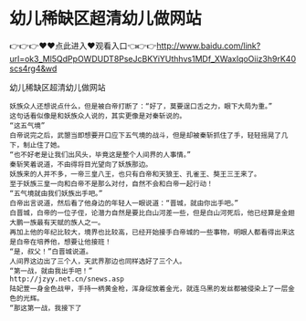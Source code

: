 # 幼儿稀缺区超清幼儿做网站

👉👉👉♥♥点此进入♥观看入口👈👉👉http://www.baidu.com/link?url=ok3_Ml5QdPpOWDUDT8PseJcBKYiYUthhvs1MDf_XWaxIqoOiiz3h9rK40scs4rg4&wd

幼儿稀缺区超清幼儿做网站

    妖族众人还想说点什么，但是被白帝打断了：“好了，莫要逞口舌之力，眼下大局为重。”
    这句话看似像是和妖族众人说的，其实更像是对秦斩说的。
    “这五气境”
    白帝说完之后，武曌当即想要开口应下五气境的战斗，但是却被秦斩抓住了手，轻轻摇晃了几下，制止住了她。
    “也不好老是让我们出风头，毕竟这是整个人间界的人事情。”
    秦斩笑着说道，不由得将目光望向了妖族那边。
    妖族来的人并不多，一帝三皇八王，也只有白帝和天狼王、孔雀王、獒王三王来了。
    至于妖族三皇一向和白帝不是那么对付，自然不会和白帝一起行动！
    “五气境就由我们妖族出手吧。”
    白帝出言说道，然后看了他身边的年轻人一眼说道：“晋城，就由你出手吧。”
    白晋城，白帝的一位子侄，论潜力自然是要比白山河差一些，但是白山河死后，他已经算是金翅大鹏一族最有天赋的族人之一。
    再加上他的年纪比较大，境界也比较高，已经开始接手白帝城的一些事物，明眼人都看得出来这是白帝在培养他，想要让他接班！
    “是，叔父！”白晋城说道。
    人间界这边出了三个人，天武界那边也同样选好了三个人。
    “第一战，就由我出手吧！”
    http://jzyy.net.cn/snews.asp
    陆妃萱一身金色战甲，手持一柄黄金枪，浑身绽放着金光，就连乌黑的发丝都被侵染上了一层金色的光辉。
    “那这第一战，我接下了
